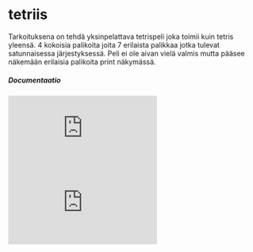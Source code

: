 # tetriis
Tarkoituksena on tehdä yksinpelattava tetrispeli joka toimii kuin tetris yleensä. 4 kokoisia palikoita joita 7 erilaista palikkaa jotka tulevat satunnaisessa järjestyksessä. Peli ei ole aivan vielä valmis mutta pääsee näkemään erilaisia palikoita  print näkymässä.


##### Documentaatio
 ![kuvaus](https://github.com/teiran/tetriis/blob/master/documentaatio/kuvaustetris.md)
 ![tuntikirjanpoto](https://github.com/teiran/tetriis/blob/master/documentaatio/tuntukirjanpito.md)
